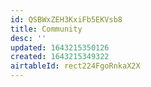 ```yaml
---
id: QSBWxZEH3KxiFb5EKVsb8
title: Community
desc: ''
updated: 1643215350126
created: 1643215349322
airtableId: rect224FgoRnkaX2X
---
```


